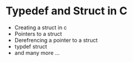 # Typedef and Struct in C
* Creating a struct in c
* Pointers to a struct
* Derefrencing a pointer to a struct
* typdef struct
* and many more ...
